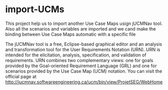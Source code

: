 # import-UCMs
This project help us to import another Use Case Maps usign jUCMNav tool. Also all the scenarios and variables are imported and we cand make the binding between Use Case Maps automatic with a specific file

The jUCMNav tool is a free, Eclipse-based graphical editor and an analysis and transformation tool for the User Requirements Notation (URN). URN is intended for the elicitation, analysis, specification, and validation of requirements. URN combines two complementary views: one for goals provided by the Goal-oriented Requirement Language (GRL) and one for scenarios provided by the Use Case Map (UCM) notation.
You can visit the official page at http://jucmnav.softwareengineering.ca/ucm/bin/view/ProjetSEG/WebHome
